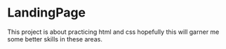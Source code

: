 # LandingPage
This project is about practicing html and css hopefully
this will garner me some better skills in these areas.